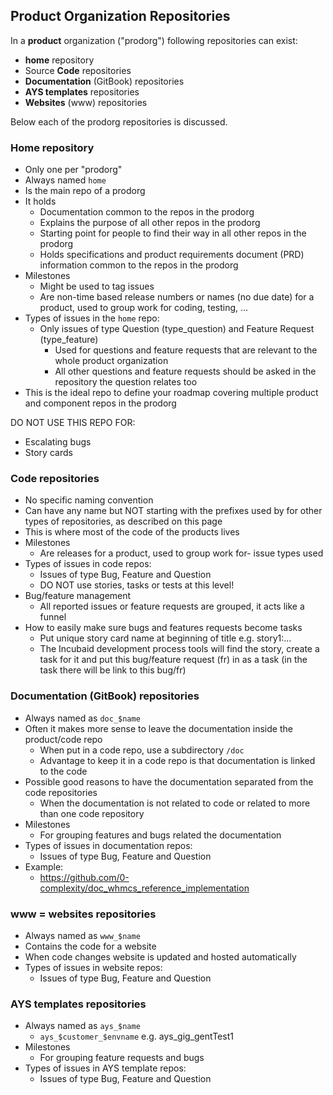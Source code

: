 ##  Product Organization Repositories

In a **product** organization ("prodorg") following repositories can exist:

- **home** repository
- Source **Code** repositories
- **Documentation** (GitBook) repositories
- **AYS templates** repositories
- **Websites** (www) repositories

Below each of the prodorg repositories is discussed.


### Home repository

- Only one per "prodorg"
- Always named `home`
- Is the main repo of a prodorg
- It holds 
  - Documentation common to the repos in the prodorg
  - Explains the purpose of all other repos in the prodorg
  - Starting point for people to find their way in all other repos in the prodorg
  - Holds specifications and product requirements document (PRD) information common to the repos in the prodorg
- Milestones
  - Might be used to tag issues
  - Are non-time based release numbers or names (no due date) for a product, used to group work for coding, testing, ...
- Types of issues in the ``home`` repo:
  - Only issues of type Question (type_question) and Feature Request (type_feature)
    - Used for questions and feature requests that are relevant to the whole product organization
    - All other questions and feature requests should be asked in the repository the question relates too 
- This is the ideal repo to define your roadmap covering multiple product and component repos in the prodorg

DO NOT USE THIS REPO FOR:
- Escalating bugs
- Story cards

  
### Code repositories

- No specific naming convention
- Can have any name but NOT starting with the prefixes used by for other types of repositories, as described on this page
- This is where most of the code of the products lives
- Milestones
  - Are releases for a product, used to group work for- issue types used
- Types of issues in code repos:
  - Issues of type Bug, Feature and Question
  - DO NOT use stories, tasks or tests at this level! 
- Bug/feature management
    - All reported issues or feature requests are grouped, it acts like a funnel    
- How to easily make sure bugs and features requests become tasks
  - Put unique story card name at beginning of title e.g. story1:...
  - The Incubaid development process tools will find the story, create a task for it and put this bug/feature request (fr) in as a task (in the task there will be link to this bug/fr) 


### Documentation (GitBook) repositories

- Always named as ```doc_$name```
- Often it makes more sense to leave the documentation inside the product/code repo
  - When put in a code repo, use a subdirectory ```/doc```
  - Advantage to keep it in a code repo is that documentation is linked to the code
- Possible good reasons to have the documentation separated from the code repositories
  - When the documentation is not related to code or related to more than one code repository  
- Milestones
  - For grouping features and bugs related the documentation
- Types of issues in documentation repos:
    - Issues of type Bug, Feature and Question
- Example:
    - https://github.com/0-complexity/doc_whmcs_reference_implementation
   

### www = websites repositories

- Always named as ```www_$name```
- Contains the code for a website
- When code changes website is updated and hosted automatically
- Types of issues in website repos:
    - Issues of type Bug, Feature and Question


### AYS templates repositories

- Always named as ```ays_$name```
  - ```ays_$customer_$envname``` e.g. ays_gig_gentTest1
- Milestones
  - For grouping feature requests and bugs
- Types of issues in AYS template repos:
    - Issues of type Bug, Feature and Question